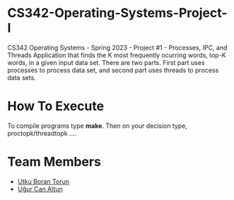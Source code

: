 # CS342-Operating-Systems-Project-I
CS342 Operating Systems - Spring 2023 - Project #1 - Processes, IPC, and Threads
Application that finds the K most frequently ocurring words, top-K words, in a given input data set. There are two parts. First part uses processes to process data set, and second part uses threads to process data sets.

# How To Execute
To compile programs type __make__. Then on your decision type,
proctopk/threadtopk <K> <outputfile> <N> <infile1> .... <infileN>

# Team Members
  * [Utku Boran Torun](https://github.com/torunb)
  * [Uğur Can Altun](https://github.com/ugurcanaltun)
